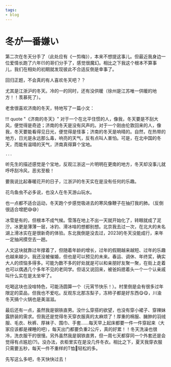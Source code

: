 ```yaml
---
tags:
- blog
---
```


# 冬が一番嫌い

第二次在冬天分手了（此处应有《一剪梅》），本来不想提这事儿。但最近我身边一位爱情长跑了六年(!)的哥们分手了，感觉很魔幻。相比之下我这个根本不算事儿，我们在相处的初期就发现彼此不合适反倒是幸事了。

回归正题，不会真的有人喜欢冬天吧？？

尤其是江浙沪的冬天。冷的一的同时，还有没供暖（徐州是江苏唯一供暖的地方！！羡慕死了）。

老舍很喜欢济南的冬天，特地写了一篇小文：

!!! quote "《济南的冬天》"
    对于一个在北平住惯的人，像我，冬天要是不刮大风，便觉得是奇迹；济南的冬天是没有风声的。对于一个刚由伦敦回来的人，像我，冬天要能看得见日光，便觉得是怪事；济南的冬天是响晴的。自然，在热带的地方，日光是永远那么毒，响亮的天气，反有点叫人害怕。可是，在北中国的冬天，而能有温晴的天气，济南真得算个宝地。 

    ...

听先生的描述感觉是个宝地，反观江浙这一片明明在更南的地方，冬天却没事儿就呼呼刮冷风，恶劣至极！

要我说比起春暖花开的日子，江浙沪的冬天实在是没有任何的乐趣。

花鸟鱼虫不必多说，也没人在冬天游山玩水。

也一点都不适合运动，冬天跑个步感觉吸进去的寒风像鞭子在抽打我的肺。（反倒很适合增肥😅😅）

冰雪是有的，但根本不成气候。雪落在地上不出一天就开始化了，转眼就成了泥泞。冰更是薄薄一层，冰钓、滑冰啥的想都别想。北京我去过一次，在北大的未名湖上滑冰实在是很新奇的体验。东北我倒是没去过，2023的冬天没能成行，来年一定抽闲摸空去一趟。

人文这块就靠过年撑着了，但随着年龄的增长，过年的假期越来越短、过年的乐趣也越来越少。我还没被催婚，但也是可以预见的未来。春运、调休、年终奖，确实大人的烦恼多得多。可能为数不多的好处就是可以和亲朋好友聚一聚，在街上走着也可以偶遇几个多年不见的老同学。但话又说回来，被爸妈摁着头一个一个认亲戚叫什么实在是太坐牢了。

吃喝这块也没啥特色，可能汤圆算一个（元宵节快乐！）。村里倒是会有很多过年限定的菜品，但我也不爱吃。反观东北那冻梨子，冻柿子都是好东西😋😋，川渝冬天搞个火锅也是美滋滋。

最后还有一点，虽然我是钢铁直男。没什么穿搭的欲望，也没有穿小裙子、穿辣妹露脐装的需求。但我还是觉得冬天穿衣服真的太麻烦了！厚重的棉服、臃肿的羽绒服、毛衣、秋裤、厚袜子、围巾、手套……每天早上起床都要一件一件穿起来（大家应该都是裸睡的吧），每天出门都要负重2公斤，真的好累！！冬天洗澡也很冷，洗衣服干的很慢。另外虽然我是钢铁直男，但一周七天都穿同一个外套还是会觉得有点尴尬(?)。没办法，衣柜里实在是没几件冬衣。相比之下，夏天我穿衣服只需要五秒，每天一件不重样的T恤🤣轻松的多。

先写这么多吧，冬天快快过去！